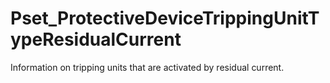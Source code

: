 # Pset_ProtectiveDeviceTrippingUnitTypeResidualCurrent

Information on tripping units that are activated by residual current.<!-- end of definition -->
